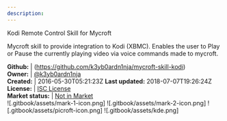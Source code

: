```yaml
---
description: 
---
```

Kodi Remote Control Skill for Mycroft

Mycroft skill to provide integration to Kodi (XBMC). Enables
the user to Play or Pause the currently playing video via voice
commands made to mycroft.

**Github:** | (https://github.com/k3yb0ardn1nja/mycroft-skill-kodi)  
**Owner:** | [@k3yb0ardn1nja](https://github.com/k3yb0ardn1nja)  
**Created:** | 2016-05-30T05:21:23Z  **Last updated:** 2018-07-07T19:26:24Z  
**License:** | [ISC License](https://api.github.com/licenses/isc)  
**Market status:** | [Not in Market](https://market.mycroft.ai/skill/)  
 ![.gitbook/assets/mark-1-icon.png]  ![.gitbook/assets/mark-2-icon.png]  ![.gitbook/assets/picroft-icon.png]  ![.gitbook/assets/kde.png]  
